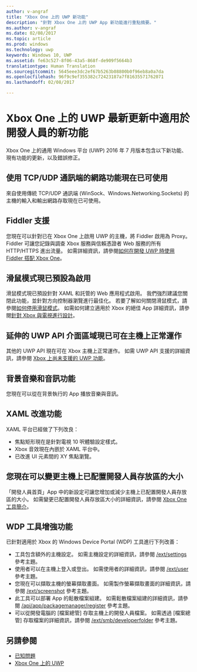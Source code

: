```yaml
---
author: v-angraf
title: "Xbox One 上的 UWP 新功能"
description: "針對 Xbox One 上的 UWP App 新功能進行重點摘要。"
ms.author: v-angraf
ms.date: 02/08/2017
ms.topic: article
ms.prod: windows
ms.technology: uwp
keywords: Windows 10, UWP
ms.assetid: fe63c527-8f06-43a5-868f-de909f5664b3
translationtype: Human Translation
ms.sourcegitcommit: 5645eee3dc2ef67b5263b08800b0f96eb8a0a7da
ms.openlocfilehash: 96f9c9ef355382c72423187a7f81635571762071
ms.lasthandoff: 02/08/2017

---
```


# <a name="whats-new-for-developers-in-the-latest-update-of-uwp-on-xbox-one"></a>Xbox One 上的 UWP 最新更新中適用於開發人員的新功能

Xbox One 上的通用 Windows 平台 (UWP) 2016 年 7 月版本包含以下新功能、現有功能的更新，以及錯誤修正。

## <a name="networking-using-tcpudp-sockets-is-now-available"></a>使用 TCP/UDP 通訊端的網路功能現在已可使用  
來自使用傳統 TCP/UDP 通訊端 (WinSock、Windows.Networking.Sockets) 的主機的輸入和輸出網路存取現在已可使用。

## <a name="fiddler-support"></a>Fiddler 支援
您現在可以針對已在 Xbox One 上啟用 UWP 的主機，將 Fiddler 啟用為 Proxy。 Fiddler 可讓您記錄與調查 Xbox 服務與信賴憑證者 Web 服務的所有 HTTP/HTTPS 進出流量。 如需詳細資訊，請參閱[如何在開發 UWP 時使用 Fiddler 搭配 Xbox One](uwp-fiddler.md)。

## <a name="mouse-mode-is-now-enabled-by-default"></a>滑鼠模式現已預設為啟用
滑鼠模式現已預設針對 XAML 和託管的 Web 應用程式啟用。
我們強烈建議您關閉此功能，並針對方向控制器瀏覽進行最佳化。
若要了解如何關閉滑鼠模式，請參閱[如何停用滑鼠模式](how-to-disable-mouse-mode.md)。
如需如何建立適用於 Xbox 的絕佳 App 詳細資訊，請參閱[針對 Xbox 與電視進行設計](../input-and-devices/designing-for-tv.md#mouse-mode)。

## <a name="extended-uwp-api-surface-area-is-now-functional-on-the-console"></a>延伸的 UWP API 介面區域現已可在主機上正常運作
其他的 UWP API 現在可在 Xbox 主機上正常運作。 如需 UWP API 支援的詳細資訊，請參閱 [Xbox 上尚未支援的 UWP 功能](http://go.microsoft.com/fwlink/p/?LinkID=760755)。 

## <a name="background-music-and-audio-capabilities"></a>背景音樂和音訊功能
您現在可以從在背景執行的 App 播放音樂與音訊。

## <a name="xaml-improvements"></a>XAML 改進功能
XAML 平台已經做了下列改良：
-    焦點矩形現在是針對電視 10 呎體驗設定樣式。
-    Xbox 音效現在內嵌於 XAML 平台中。
-    已改進 UI 元素間的 XY 焦點瀏覽。 

## <a name="you-can-now-change-the-size-of-allocated-developer-storage-on-the-console"></a>您現在可以變更主機上已配置開發人員存放區的大小
「開發人員首頁」App 中的新設定可讓您增加或減少主機上已配置開發人員存放區的大小。 如需變更已配置開發人員存放區大小的詳細資訊，請參閱 [Xbox One 工具簡介](introduction-to-xbox-tools.md)。

## <a name="wdp-tool-enhancements"></a>WDP 工具增強功能
已針對適用於 Xbox 的 Windows Device Portal (WDP) 工具進行下列改善：
 - 工具包含額外的主機設定。 如需主機設定的詳細資訊，請參閱 [/ext/settings](wdp-xboxsettings-api.md) 參考主題。 
 - 使用者可以在主機上登入或登出。 如需使用者的詳細資訊，請參閱 [/ext/user](wdp-user-management.md) 參考主題。
 - 您現在可以擷取主機的螢幕擷取畫面。 如需製作螢幕擷取畫面的詳細資訊，請參閱 [/ext/screenshot](wdp-media-capture-api.md) 參考主題。
 - 此工具可以部署 App 的鬆散檔案組建。 如需鬆散檔案組建的詳細資訊，請參閱 [/api/app/packagemanager/register](wdp-loose-folder-register-api.md) 參考主題。
 - 可以從開發電腦的 [檔案總管] 存取主機上的開發人員檔案。 如需透過 [檔案總管] 存取檔案的詳細資訊，請參閱 [/ext/smb/developerfolder](wdp-smb-api.md) 參考主題。

## <a name="see-also"></a>另請參閱
- [已知問題](known-issues.md)
- [Xbox One 上的 UWP](index.md)

